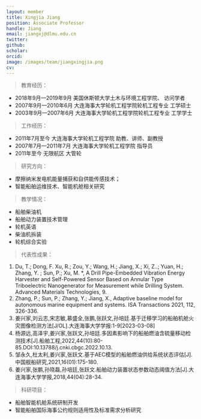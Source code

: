 ```yaml
---
layout: member
title: Xingjia Jiang
position: Associate Professor
handle: Jiang
email: jiangxj@dlmu.edu.cn
twitter: 
github: 
scholar:
orcid: 
image: /images/team/jiangxingjia.png
cv: 
---
```


> 教育经历：

- 2018年9月—2019年9月 美国休斯顿大学土木与环境工程学院、 访问学者
- 2007年9月—2010年6月 大连海事大学轮机工程学院轮机工程专业 工学硕士
- 2003年9月—2007年6月 大连海事大学轮机工程学院轮机工程专业 工学学士

> 工作经历：

- 2011年7月至今 大连海事大学轮机工程学院 助教、讲师、副教授
- 2007年7月—2011年7月 大连海事大学轮机工程学院 指导员
- 2011年至今 无限航区 大管轮

> 研究方向：

- 摩擦纳米发电机能量捕获和自供能传感技术；
- 智能船舶运维技术、智能机舱相关研究

> 教学情况：

- 船舶柴油机
- 船舶动力装置技术管理
- 轮机英语
- 柴油机拆装
- 轮机综合实验

> 代表性成果：

1. Du, T.; Dong, F. Xu, R.; Zou, Y.; Wang, H.; Jiang, X.; Xi, Z..; Yuan, H.; Zhang, Y. ; Sun, P.; Xu, M. *, A Drill Pipe-Embedded Vibration Energy Harvester and Self-Powered Sensor Based on Annular Type Triboelectric Nanogenerator for Measurement while Drilling System. Advanced Materials Technologies, 9.
2. Zhang, P.; Sun, P.; Zhang, Y.; Jiang, X., Adaptive baseline model for autonomous marine equipment and systems. ISA Transactions 2021, 112, 326-336.
3. 姜兴家,刘云志,宋志敏,慕盛全,张鹏,张跃文,孙培廷.基于迁移学习的船舶机舱火灾图像检测方法[J/OL].大连海事大学学报:1-9[2023-03-08]
4. 杨源远,高泽宇,姜兴家,张跃文,孙培廷.多因素影响下的船舶燃油含硫量移动检测技术[J].船舶工程,2022,44(10):80-85.DOI:10.13788/j.cnki.cbgc.2022.10.13.
5. 邹永久,杜太利,姜兴家,张跃文.基于AEC模型的船舶燃油供给系统状态评估[J].中国舰船研究,2021,16(01):175-180.
6. 姜兴家,张鹏,孙晓磊,孙培廷,张跃文.船舶动力装置状态参数动态阈值方法[J].大连海事大学学报,2018,44(04):28-34.

> 科研项目：

- 船舶智能机舱系统研制开发
- 智能船舶国际海事公约规则适用性及标准需求分析研究
